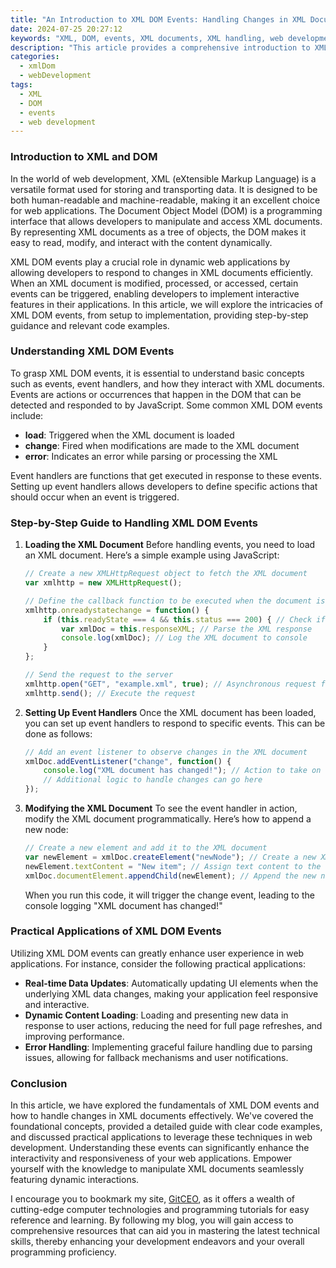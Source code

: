 ```yaml
---
title: "An Introduction to XML DOM Events: Handling Changes in XML Documents"
date: 2024-07-25 20:27:12
keywords: "XML, DOM, events, XML documents, XML handling, web development"
description: "This article provides a comprehensive introduction to XML Document Object Model (DOM) events that facilitate managing changes in XML documents. It explains the fundamental concepts of XML, the structure of a DOM, and the significance of events in handling XML data dynamically. This detailed guide covers the necessary techniques and code examples for implementing event handling in XML documents. Readers will learn how changes in the XML might trigger events, the available event handlers, and practical applications to enhance user interaction in web development. This tutorial aims to empower developers with the knowledge to effectively manage and respond to events in XML documents, improving their overall web applications."
categories:
  - xmlDom
  - webDevelopment
tags:
  - XML
  - DOM
  - events
  - web development
---
```


### Introduction to XML and DOM

In the world of web development, XML (eXtensible Markup Language) is a versatile format used for storing and transporting data. It is designed to be both human-readable and machine-readable, making it an excellent choice for web applications. The Document Object Model (DOM) is a programming interface that allows developers to manipulate and access XML documents. By representing XML documents as a tree of objects, the DOM makes it easy to read, modify, and interact with the content dynamically.

XML DOM events play a crucial role in dynamic web applications by allowing developers to respond to changes in XML documents efficiently. When an XML document is modified, processed, or accessed, certain events can be triggered, enabling developers to implement interactive features in their applications. In this article, we will explore the intricacies of XML DOM events, from setup to implementation, providing step-by-step guidance and relevant code examples.

<!-- more -->

### Understanding XML DOM Events

To grasp XML DOM events, it is essential to understand basic concepts such as events, event handlers, and how they interact with XML documents. Events are actions or occurrences that happen in the DOM that can be detected and responded to by JavaScript. Some common XML DOM events include:

- **load**: Triggered when the XML document is loaded
- **change**: Fired when modifications are made to the XML document
- **error**: Indicates an error while parsing or processing the XML

Event handlers are functions that get executed in response to these events. Setting up event handlers allows developers to define specific actions that should occur when an event is triggered.

### Step-by-Step Guide to Handling XML DOM Events

1. **Loading the XML Document**
   Before handling events, you need to load an XML document. Here’s a simple example using JavaScript:

   ```javascript
   // Create a new XMLHttpRequest object to fetch the XML document
   var xmlhttp = new XMLHttpRequest();
   
   // Define the callback function to be executed when the document is loaded
   xmlhttp.onreadystatechange = function() {
       if (this.readyState === 4 && this.status === 200) { // Check if the request is complete and successful
           var xmlDoc = this.responseXML; // Parse the XML response
           console.log(xmlDoc); // Log the XML document to console
       }
   };
   
   // Send the request to the server
   xmlhttp.open("GET", "example.xml", true); // Asynchronous request for example.xml
   xmlhttp.send(); // Execute the request
   ```

2. **Setting Up Event Handlers**
   Once the XML document has been loaded, you can set up event handlers to respond to specific events. This can be done as follows:

   ```javascript
   // Add an event listener to observe changes in the XML document
   xmlDoc.addEventListener("change", function() {
       console.log("XML document has changed!"); // Action to take on change event
       // Additional logic to handle changes can go here
   });
   ```

3. **Modifying the XML Document**
   To see the event handler in action, modify the XML document programmatically. Here’s how to append a new node:

   ```javascript
   // Create a new element and add it to the XML document
   var newElement = xmlDoc.createElement("newNode"); // Create a new XML node
   newElement.textContent = "New item"; // Assign text content to the new node
   xmlDoc.documentElement.appendChild(newElement); // Append the new node
   ```

   When you run this code, it will trigger the change event, leading to the console logging "XML document has changed!"

### Practical Applications of XML DOM Events

Utilizing XML DOM events can greatly enhance user experience in web applications. For instance, consider the following practical applications:

- **Real-time Data Updates**: Automatically updating UI elements when the underlying XML data changes, making your application feel responsive and interactive.
- **Dynamic Content Loading**: Loading and presenting new data in response to user actions, reducing the need for full page refreshes, and improving performance.
- **Error Handling**: Implementing graceful failure handling due to parsing issues, allowing for fallback mechanisms and user notifications.

### Conclusion

In this article, we have explored the fundamentals of XML DOM events and how to handle changes in XML documents effectively. We've covered the foundational concepts, provided a detailed guide with clear code examples, and discussed practical applications to leverage these techniques in web development. Understanding these events can significantly enhance the interactivity and responsiveness of your web applications. Empower yourself with the knowledge to manipulate XML documents seamlessly featuring dynamic interactions.

I encourage you to bookmark my site, [GitCEO](https://gitceo.com), as it offers a wealth of cutting-edge computer technologies and programming tutorials for easy reference and learning. By following my blog, you will gain access to comprehensive resources that can aid you in mastering the latest technical skills, thereby enhancing your development endeavors and your overall programming proficiency.